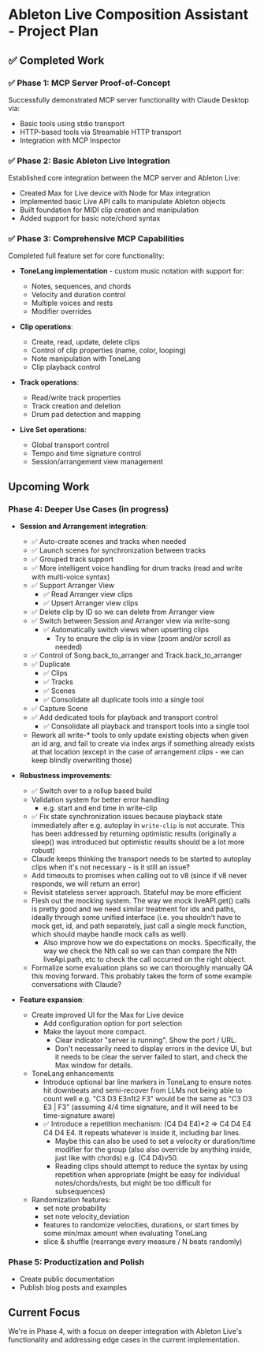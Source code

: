 # Ableton Live Composition Assistant - Project Plan

## ✅ Completed Work

### ✅ Phase 1: MCP Server Proof-of-Concept

Successfully demonstrated MCP server functionality with Claude Desktop via:

- Basic tools using stdio transport
- HTTP-based tools via Streamable HTTP transport
- Integration with MCP Inspector

### ✅ Phase 2: Basic Ableton Live Integration

Established core integration between the MCP server and Ableton Live:

- Created Max for Live device with Node for Max integration
- Implemented basic Live API calls to manipulate Ableton objects
- Built foundation for MIDI clip creation and manipulation
- Added support for basic note/chord syntax

### ✅ Phase 3: Comprehensive MCP Capabilities

Completed full feature set for core functionality:

- **ToneLang implementation** - custom music notation with support for:

  - Notes, sequences, and chords
  - Velocity and duration control
  - Multiple voices and rests
  - Modifier overrides

- **Clip operations**:

  - Create, read, update, delete clips
  - Control of clip properties (name, color, looping)
  - Note manipulation with ToneLang
  - Clip playback control

- **Track operations**:

  - Read/write track properties
  - Track creation and deletion
  - Drum pad detection and mapping

- **Live Set operations**:
  - Global transport control
  - Tempo and time signature control
  - Session/arrangement view management

## Upcoming Work

### Phase 4: Deeper Use Cases (in progress)

- **Session and Arrangement integration**:

  - ✅ Auto-create scenes and tracks when needed
  - ✅ Launch scenes for synchronization between tracks
  - ✅ Grouped track support
  - ✅ More intelligent voice handling for drum tracks (read and write with multi-voice syntax)
  - ✅ Support Arranger View
    - ✅ Read Arranger view clips
    - ✅ Upsert Arranger view clips
  - ✅ Delete clip by ID so we can delete from Arranger view
  - ✅ Switch between Session and Arranger view via write-song
    - ✅ Automatically switch views when upserting clips
      - Try to ensure the clip is in view (zoom and/or scroll as needed)
  - ✅ Control of Song.back_to_arranger and Track.back_to_arranger
  - ✅ Duplicate
    - ✅ Clips
    - ✅ Tracks
    - ✅ Scenes
    - ✅ Consolidate all duplicate tools into a single tool
  - ✅ Capture Scene
  - ✅ Add dedicated tools for playback and transport control
    - ✅ Consolidate all playback and transport tools into a single tool
  - Rework all write-\* tools to only update existing objects when given an id arg, and fail to create via index args if
    something already exists at that location (except in the case of arrangement clips - we can keep blindly overwriting
    those)

- **Robustness improvements**:

  - ✅ Switch over to a rollup based build
  - Validation system for better error handling
    - e.g. start and end time in write-clip
  - ✅ Fix state synchronization issues because playback state immediately after e.g. autoplay in `write-clip` is not
    accurate. This has been addressed by returning optimistic results (originally a sleep() was introduced but
    optimistic results should be a lot more robust)
  - Claude keeps thinking the transport needs to be started to autoplay clips when it's not necessary - is it still an
    issue?
  - Add timeouts to promises when calling out to v8 (since if v8 never responds, we will return an error)
  - Revisit stateless server approach. Stateful may be more efficient
  - Flesh out the mocking system. The way we mock liveAPI.get() calls is pretty good and we need similar treatment for
    ids and paths, ideally through some unified interface (i.e. you shouldn't have to mock get, id, and path separately,
    just call a single mock function, which should maybe handle mock calls as well).
    - Also improve how we do expectations on mocks. Specifically, the way we check the Nth call so we can than compare
      the Nth liveApi.path, etc to check the call occurred on the right object.
  - Formalize some evaluation plans so we can thoroughly manually QA this moving forward. This probably takes the form
    of some example conversations with Claude?

- **Feature expansion**:
  - Create improved UI for the Max for Live device
    - Add configuration option for port selection
    - Make the layout more compact.
      - Clear indicator "server is running". Show the port / URL.
      - Don't necessarily need to display errors in the device UI, but it needs to be clear the server failed to start,
        and check the Max window for details.
  - ToneLang enhancements
    - Introduce optional bar line markers in ToneLang to ensure notes hit downbeats and semi-recover from LLMs not being
      able to count well e.g. "C3 D3 E3n1t2 F3" would be the same as "C3 D3 E3 | F3" (assuming 4/4 time signature, and
      it will need to be time-signature aware)
    - ✅ Introduce a repetition mechanism: (C4 D4 E4)\*2 => C4 D4 E4 C4 D4 E4. It repeats whatever is inside it,
      including bar lines.
      - Maybe this can also be used to set a velocity or duration/time modifier for the group (also also override by
        anything inside, just like with chords) e.g. (C4 D4)v50.
      - Reading clips should attempt to reduce the syntax by using repetition when appropriate (might be easy for
        individual notes/chords/rests, but might be too difficult for subsequences)
  - Randomization features:
    - set note probability
    - set note velocity_deviation
    - features to randomize velocities, durations, or start times by some min/max amount when evaluating ToneLang
    - slice & shuffle (rearrange every measure / N beats randomly)

### Phase 5: Productization and Polish

- Create public documentation
- Publish blog posts and examples

## Current Focus

We're in Phase 4, with a focus on deeper integration with Ableton Live's functionality and addressing edge cases in the
current implementation.
